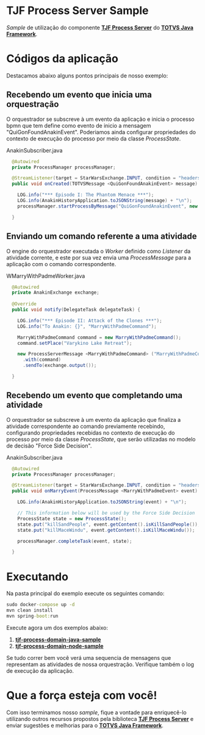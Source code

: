 # TJF Process Server Sample

_Sample_ de utilização do componente [__TJF Process Server__][tjf-process-server] do [__TOTVS Java Framework__][tjf].

# Códigos da aplicação

Destacamos abaixo alguns pontos principais de nosso exemplo:

## Recebendo um evento que inicia uma orquestração

O orquestrador se subscreve à um evento da aplicação e inicia o processo bpmn que tem define como evento de inicio a mensagem "QuiGonFoundAnakinEvent". Poderiamos ainda configurar propriedades do contexto de execução do processo por meio da classe _ProcessState_.

AnakinSubscriber.java
```java
  @Autowired
  private ProcessManager processManager;

  @StreamListener(target = StarWarsExchange.INPUT, condition = "headers['type']=='QuiGonFoundAnakinEvent'")
  public void onCreated(TOTVSMessage <QuiGonFoundAnakinEvent> message) {

    LOG.info("*** Episode I: The Phantom Menace ***");
    LOG.info(AnakinHistoryApplication.toJSONString(message) + "\n");
    processManager.startProcessByMessage("QuiGonFoundAnakinEvent", new ProcessState());

  }
```

## Enviando um comando referente a uma atividade

O engine do orquestrador executada o _Worker_ definido como _Listener_ da atividade corrente, e este por sua vez envia uma _ProcessMessage_ para a aplicação com o comando correspondente.

WMarryWithPadmeWorker.java
```java
  @Autowired
  private AnakinExchange exchange;
	
  @Override
  public void notify(DelegateTask delegateTask) {

    LOG.info("*** Episode II: Attack of the Clones ***");
    LOG.info("To Anakin: {}", "MarryWithPadmeCommand");

    MarryWithPadmeCommand command = new MarryWithPadmeCommand();
    command.setPlace("Varykino Lake Retreat");

    new ProcessServerMessage <MarryWithPadmeCommand> ("MarryWithPadmeCommand", delegateTask)
      .with(command)
      .sendTo(exchange.output());

  }
```

## Recebendo um evento que completando uma atividade

O orquestrador se subscreve à um evento da aplicação que finaliza a atividade correspondente ao comando previamente recebindo, configurando propriedades recebidas no contexto de execução do processo por meio da classe _ProcessState_, que serão utilizadas no modelo de decisão "Force Side Decision".

AnakinSubscriber.java
```java
  @Autowired
  private ProcessManager processManager;

  @StreamListener(target = StarWarsExchange.INPUT, condition = "headers['type']=='MarryWithPadmeEvent'")
  public void onMarryEvent(ProcessMessage <MarryWithPadmeEvent> event) {

    LOG.info(AnakinHistoryApplication.toJSONString(event) + "\n");

    // This information below will be used by the Force Side Decision
    ProcessState state = new ProcessState();
    state.put("killSandPeople", event.getContent().isKillSandPeople());
    state.put("killMaceWindu", event.getContent().isKillMaceWindu());

    processManager.completeTask(event, state);

  }
```

# Executando

Na pasta principal do exemplo execute os seguintes comando:

```cmd
sudo docker-compose up -d
mvn clean install
mvn spring-boot:run
```

Execute agora um dos exemplos abaixo:

1. [__tjf-process-domain-java-sample__][tjf-process-domain-java-sample]
2. [__tjf-process-domain-node-sample__][tjf-process-domain-node-sample]

Se tudo correr bem você verá uma sequencia de mensagens que representam as atividades de nossa orquestração. Verifique também o log de execução da aplicação.

# Que a força esteja com você!

Com isso terminamos nosso _sample_, fique a vontade para enriquecê-lo utilizando outros recursos propostos pela biblioteca [__TJF Process Server__][tjf-process-server] e enviar sugestões e melhorias para o [__TOTVS Java Framework__][tjf].

[tjf]: https://tjf.totvs.com.br
[tjf-process-server]: https://tjf.totvs.com.br/wiki/tjf-process-server
[tjf-process-domain-java-sample]: https://github.com/totvs/tjf-process/tjf-process-domain-java-sample
[tjf-process-domain-node-sample]: https://github.com/totvs/tjf-process/tjf-process-domain-node-sample
